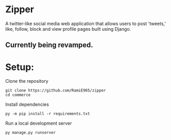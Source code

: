 # Zipper
A twitter-like social media web application that allows users to post 'tweets,' like, follow, block and view profile pages built using Django. 

Currently being revamped. 
---

# Setup: 
Clone the repository 
```
git clone https://github.com/RamiE965/zipper
cd commerce
```

Install dependencies 
```
py -m pip install -r requirements.txt
```

Run a local development server
```
py manage.py runserver
```
